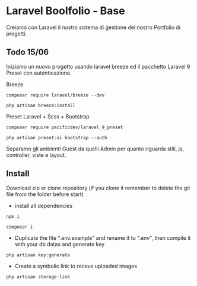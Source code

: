 # Laravel Boolfolio - Base

Creiamo con Laravel il nostro sistema di gestione del nostro Portfolio di progetti.

## Todo 15/06

Iniziamo un nuovo progetto usando laravel breeze ed il pacchetto Laravel 9 Preset con autenticazione.

Breeze
```
composer require laravel/breeze --dev

php artisan breeze:install
```

Preset Laravel + Scss + Bootstrap
```
composer require pacificdev/laravel_9_preset

php artisan preset:ui bootstrap --auth
```
Separamo gli ambienti Guest da quelli Admin per quanto riguarda stili, js, controller, viste e layout.


## Install

Download zip or clone repository (if you clone it remember to delete the git file from the folder before start)

- install all dependencies

```
npm i 

composer i 

```

- Duplicate the file  ".env.example" and rename it to ".env", then compile it with your db datas and generate key

```
php artisan key:generate
```

- Create a symbolic link to receve uploaded images

```
php artisan storage:link
```
